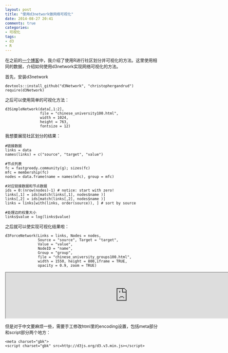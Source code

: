 ```yaml
---
layout: post
title: "使用d3network做网络可视化"
date: 2014-08-27 20:41
comments: true
categories: 
- 可视化
tags:
- d3
- R
---
```


在之前的[一个博客](http://chengjun.github.io/2014/07/visualize-it/)中，我介绍了使用R进行社区划分并可视化的方法。这里使用相同的数据，介绍如何使用d3network实现网络可视化的方法。

首先，安装d3network

    devtools::install_github("d3Network", "christophergandrud")
    require(d3Network)

之后可以使用简单的可视化方法：

    d3SimpleNetwork(data[,1:2],
                    file = "chinese_university100.html",
                    width = 1024,
                    height = 763,
                    fontsize = 12)


我想要展现社区划分的结果：

    #链接数据
    links = data
    names(links) = c("source", "target", "value")
    
    #节点列表
    fc = fastgreedy.community(g); sizes(fc)
    mfc = membership(fc)
    nodes = data.frame(name = names(mfc), group = mfc)
    
    #对应链接数据和节点数据
    ids = 0:(nrow(nodes)-1) # notice: start with zero!
    links[,1] = ids[match(links[,1], nodes$name )]
    links[,2] = ids[match(links[,2], nodes$name )]
    links = links[with(links, order(source)), ] # sort by source
    
    #处理边的权重大小
    links$value = log(links$value) 

之后就可以使实现可视化结果啦：

    d3ForceNetwork(Links = links, Nodes = nodes,
                   Source = "source", Target = "target",
                   Value = "value", 
                   NodeID = "name",
                   Group = "group", 
                   file = "chinese_university_groups100.html",
                   width = 1550, height = 800,iframe = TRUE,
                   opacity = 0.9, zoom = TRUE)



<iframe src='http://chengjun.github.io/vis/chinese_university_groups100.html' scrolling="no" width="800"></iframe>


但是对于中文要麻烦一些，需要手工修改html里的encoding设置，包括meta部分和script部分两个地方：

    <meta charset="gbk">
    <script charset="gbk" src=http://d3js.org/d3.v3.min.js></script>
